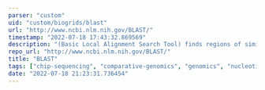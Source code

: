 ```yaml
---
parser: "custom"
uid: "custom/biogrids/blast"
url: "http://www.ncbi.nlm.nih.gov/BLAST/"
timestamp: "2022-07-18 17:43:32.869569"
description: "(Basic Local Alignment Search Tool) finds regions of similarity between biological sequences."
repo_url: "http://www.ncbi.nlm.nih.gov/BLAST/"
title: "BLAST"
tags: ["chip-sequencing", "comparative-genomics", "genomics", "nucleotide-sequence-homology-search", "rna-sequencing", "high-throughput-sequencing", "other"]
date: "2022-07-18 21:23:31.736454"
---
```

